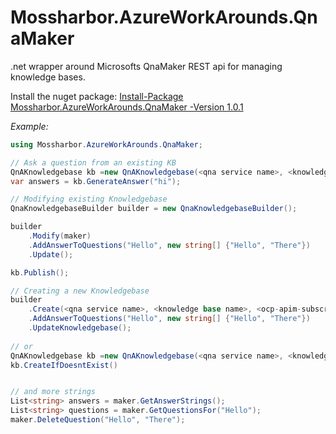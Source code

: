 # Mossharbor.AzureWorkArounds.QnaMaker
.net wrapper around Microsofts QnaMaker REST api for managing knowledge bases.

Install the nuget package:  [Install-Package Mossharbor.AzureWorkArounds.QnaMaker -Version 1.0.1](https://www.nuget.org/packages/Mossharbor.AzureWorkArounds.QnaMaker/1.0.1#)

*Example:*
```cs
using Mossharbor.AzureWorkArounds.QnaMaker;

// Ask a question from an existing KB
QnAKnowledgebase kb =new QnAKnowledgebase(<qna service name>, <knowledge base name>, <ocp-apim-subscription-key>); // TODO enter your credentials in here!!
var answers = kb.GenerateAnswer("hi");

// Modifying existing Knowledgebase
QnaKnowledgebaseBuilder builder = new QnaKnowledgebaseBuilder();

builder
    .Modify(maker)
    .AddAnswerToQuestions("Hello", new string[] {"Hello", "There"})
    .Update();

kb.Publish();

// Creating a new Knowledgebase
builder
    .Create(<qna service name>, <knowledge base name>, <ocp-apim-subscription-key>)
    .AddAnswerToQuestions("Hello", new string[] {"Hello", "There"})
    .UpdateKnowledgebase();
    
// or 
QnAKnowledgebase kb =new QnAKnowledgebase(<qna service name>, <knowledge base name>, <ocp-apim-subscription-key>); // TODO enter your credentials in here!!
kb.CreateIfDoesntExist()


// and more strings
List<string> answers = maker.GetAnswerStrings();
List<string> questions = maker.GetQuestionsFor("Hello");
maker.DeleteQuestion("Hello", "There");

```
